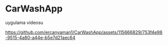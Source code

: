 # CarWashApp
uygulama videosu

https://github.com/ercanyaman1/CarWashApp/assets/115666829/753f4e98-9515-4a80-a44e-b5e7d21aec64


